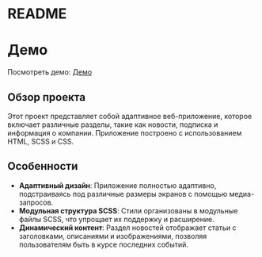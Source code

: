 # README

# Демо

Посмотреть демо: [Демо](https://mihail-ne.github.io/scss/)

## Обзор проекта

Этот проект представляет собой адаптивное веб-приложение, которое включает различные разделы, такие как новости, подписка и информация о компании. Приложение построено с использованием HTML, SCSS и CSS.

## Особенности

- **Адаптивный дизайн**: Приложение полностью адаптивно, подстраиваясь под различные размеры экранов с помощью медиа-запросов.
- **Модульная структура SCSS**: Стили организованы в модульные файлы SCSS, что упрощает их поддержку и расширение.
- **Динамический контент**: Раздел новостей отображает статьи с заголовками, описаниями и изображениями, позволяя пользователям быть в курсе последних событий.

